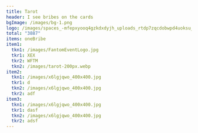 ```yaml
---
title: Tarot
header: I see bribes on the cards
bgImage: /images/bg-1.png
logo: /images/spaces_-mfepxyooq4gzkdxdyjh_uploads_rtdp7zqcdobwpd4uoksu_tarot-logo-light-bg-horizontal-with-bg.webp
total: "3887"
items: oneBribe
item1:
  tkn1: /images/FantomEventLogo.jpg
  tkr1: XEX
  tkr2: WFTM
  tkn2: /images/tarot-200px.webp
item2:
  tkn1: /images/x6lgjqwo_400x400.jpg
  tkr1: d
  tkn2: /images/x6lgjqwo_400x400.jpg
  tkr2: adf
item3:
  tkn1: /images/x6lgjqwo_400x400.jpg
  tkr1: dasf
  tkn2: /images/x6lgjqwo_400x400.jpg
  tkr2: adsf
---
```

